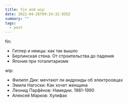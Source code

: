 ```yaml
---
title: fin and wip
date: 2022-04-26T09:24:32.935Z
summary: ""
tags:
  - post
---
```

fin:
- Гитлер и немцы: как так вышло
- Берлинская стена. От строительства до падения
- Япония при тоталитаризме

wip:
- Филипп Дик: мечтают ли андроиды об электроовцах 
- Эмили Нагоски: Как хочет женщина 
- Леонид Парфёнов: Намедни. 1981-1990
- Алексей Марков: Хулифак